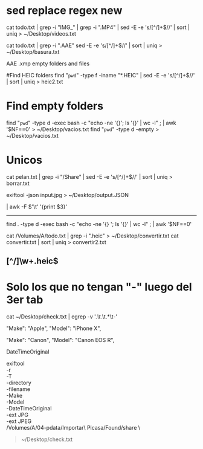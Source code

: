 
# sed replace regex new
cat todo.txt | grep -i "IMG_" | grep -i ".MP4" | sed -E -e 's/[^\/]+$//' | sort | uniq > ~/Desktop/videos.txt


cat todo.txt | grep -i ".AAE" sed -E -e 's/[^\/]+$//' | sort | uniq > ~/Desktop/basura.txt

AAE
.xmp
empty folders and files


#Find HEIC folders
find "`pwd`" -type f -iname "*.HEIC" | sed -E -e 's/[^\/]+$//' | sort | uniq > heic2.txt


# Find empty folders
find "`pwd`" -type d -exec bash -c "echo -ne '{}'; ls '{}' | wc -l" \; | awk '$NF==0' > ~/Desktop/vacios.txt
find "`pwd`" -type d -empty > ~/Desktop/vacios.txt

# Unicos
cat pelan.txt | grep -i "/Share" | sed -E -e 's/[^\/]+$//' | sort | uniq > borrar.txt

exiftool -json input.jpg > ~/Desktop/output.JSON

 | awk -F $'\t' '{print $3}'


---
find . -type d -exec bash -c "echo -ne '{} '; ls '{}' | wc -l" \; | awk '$NF==0'


cat /Volumes/A/todo.txt | grep -i "\.heic" > ~/Desktop/convertir.txt
cat convertir.txt | sort | uniq > convertir2.txt 


[^\/]\w+\.heic$
---

# Solo los que no tengan "-" luego del 3er tab
cat ~/Desktop/check.txt | egrep -v '.*\t.*\t.*\t\-'


"Make": "Apple",
"Model": "iPhone X",

"Make": "Canon",
"Model": "Canon EOS R",


DateTimeOriginal



exiftool \
-r \
-T \
-directory \
-filename \
-Make \
-Model \
-DateTimeOriginal \
-ext JPG \
-ext JPEG \
/Volumes/A/04-pdata/Importar\ Picasa/Found/share \
> ~/Desktop/check.txt